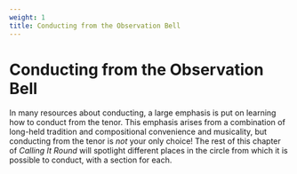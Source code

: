 ```yaml
---
weight: 1
title: Conducting from the Observation Bell
---
```


# Conducting from the Observation Bell

In many resources about conducting, a large emphasis is put on learning how to conduct from the tenor. This emphasis arises from a combination of long-held tradition and compositional convenience and musicality, but conducting from the tenor is _not_ your only choice! The rest of this chapter of _Calling It Round_ will spotlight different places in the circle from which it is possible to conduct, with a section for each. 

